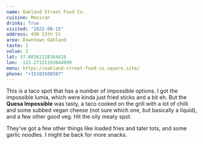 ```yaml
---
name: Oakland Street Food Co.
cuisine: Mexican
drinks: True
visited: "2022-08-15"
address: 430 13th St
area: Downtown Oakland
taste: 1
value: 2
lat: 37.80362128364416
lon: -122.27121193644999
menu: https://oakland-street-food-co.square.site/
phone: "+15103508587"
---
```


This is a taco spot that has a number of impossible options. I got the impossible lumia, which were kinda just fried sticks and a bit eh. But the **Quesa Impossible** was tasty, a taco cooked on the grill with a lot of chilli and some subbed vegan cheese (not sure which one, but basically a liquid), and a few other good veg. Hit the oily meaty spot.

They've got a few other things like loaded fries and tater tots, and some garlic noodles. I might be back for more snacks.

